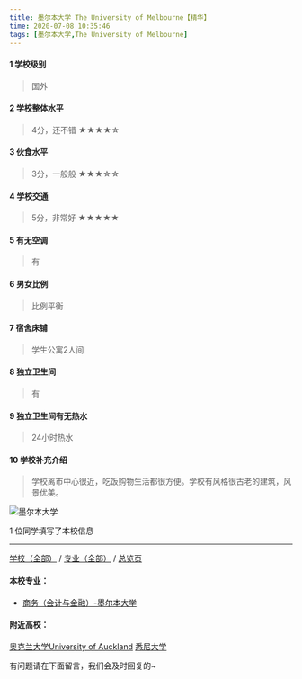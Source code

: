 ```yaml
---
title: 墨尔本大学 The University of Melbourne【精华】
time: 2020-07-08 10:35:46
tags: [墨尔本大学,The University of Melbourne]
---
```

#### 1 学校级别
> 国外


#### 2 学校整体水平
> 4分，还不错
★★★★☆


#### 3 伙食水平
>  3分，一般般
★★★☆☆


#### 4 学校交通
> 5分，非常好
★★★★★



#### 5 有无空调
> 有


#### 6 男女比例
> 比例平衡


#### 7 宿舍床铺
> 学生公寓2人间
 

#### 8 独立卫生间
> 有


#### 9 独立卫生间有无热水
> 24小时热水


#### 10 学校补充介绍
> 学校离市中心很近，吃饭购物生活都很方便。学校有风格很古老的建筑，风景优美。




![墨尔本大学](http://upload-images.jianshu.io/upload_images/6506516-d92b33a2a2de07ab.jpg?imageMogr2/auto-orient/strip%7CimageView2/2/w/1240)

1 位同学填写了本校信息
***
[学校（全部）](https://univgo.github.io/2020/07/08/3efa6bcca419) / [专业（全部）](https://univgo.github.io/2020/07/08/2d4c6d3552c2) / [总览页](https://univgo.github.io/2020/07/08/445daeb4fa00)
#### 本校专业：
- [商务（会计与金融）-墨尔本大学](https://univgo.github.io/2020/07/08/10fd46cef5ce) 

#### 附近高校：
[奥克兰大学University of Auckland](https://univgo.github.io/2020/07/08/奥克兰大学University%20of%20Auckland)
[悉尼大学](https://univgo.github.io/2020/07/08/悉尼大学)



有问题请在下面留言，我们会及时回复的~
